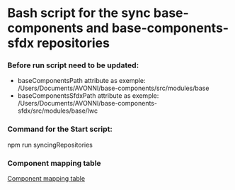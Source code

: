 # Bash script for the sync base-components and base-components-sfdx repositories
### Before run script need to be updated:

* baseComponentsPath attribute as exemple: /Users/Documents/AVONNI/base-components/src/modules/base
* baseComponentsSfdxPath attribute as exemple: /Users/Documents/AVONNI/base-components-sfdx/src/modules/base/lwc

### Command for the Start script:

npm run syncingRepositories

### Component mapping table

[Component mapping table](https://docs.google.com/spreadsheets/d/1uOi_1HQ-ufM0k5HTZljxa2OqbcXtJThRXYgnUvOmz5k/edit?usp=sharing)
